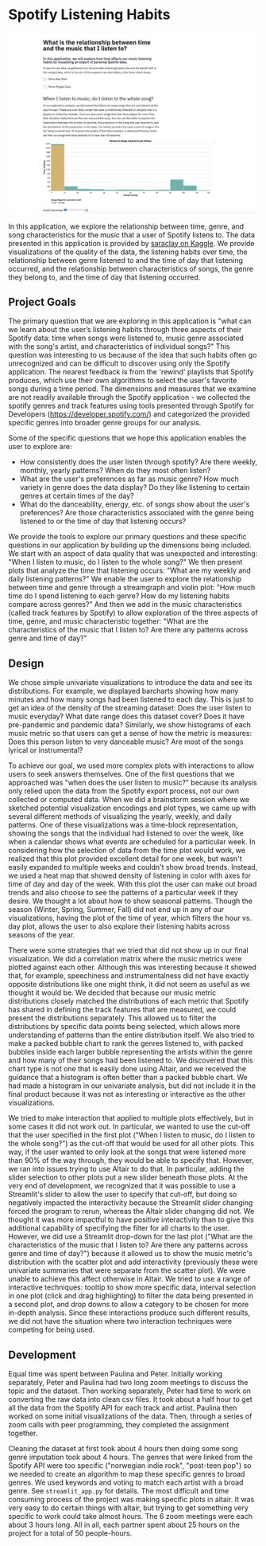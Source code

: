 # Spotify Listening Habits

![A screenshot of your application.](screenshot.png)

In this application, we explore the relationship between time, genre, and song characteristics for the music that a user of Spotify listens to. The data presented in this application is provided by [saraclay on Kaggle](https://www.kaggle.com/saraclay/my-spotify-streaming-history). We provide visualizations of the quality of the data, the listening habits over time, the relationship between genre listened to and the time of day that listening occurred, and the relationship between characteristics of songs, the genre they belong to, and the time of day that listening occurred.

## Project Goals
The primary question that we are exploring in this application is "what can we learn about the user’s listening habits through three aspects of their Spotify data: time when songs were listened to, music genre associated with the song's artist, and characteristics of individual songs?" This question was interesting to us because of the idea that such habits often go unrecognized and can be difficult to discover using only the Spotify application. The nearest feedback is from the 'rewind' playlists that Spotify produces, which use their own algorithms to select the user's favorite songs during a time period. The dimensions and measures that we examine are not readily available through the Spotify application - we collected the spotify genres and track features using tools presented through Spotify for Developers (https://developer.spotify.com/) and categorized the provided specific genres into broader genre groups for our analysis.

Some of the specific questions that we hope this application enables the user to explore are:
* How consistently does the user listen through spotify? Are there weekly, monthly, yearly patterns? When do they most often listen?
* What are the user's preferences as far as music genre? How much variety in genre does the data display? Do they like listening to certain genres at certain times of the day?
* What do the danceability, energy, etc. of songs show about the user's preferences? Are those characteristics associated with the genre being listened to or the time of day that listening occurs?

We provide the tools to explore our primary questions and these specific questions in our application by building up the dimensions being included. We start with an aspect of data quality that was unexpected and interesting: "When I listen to music, do I listen to the whole song?" We then present plots that analyze the time that listening occurs: "What are my weekly and daily listening patterns?" We enable the user to explore the relationship between time and genre through a streamgraph and violin plot: "How much time do I spend listening to each genre? How do my listening habits compare across genres?" And then we add in the music characteristics (called track features by Spotify) to allow exploration of the three aspects of time, genre, and music characteristic together: "What are the characteristics of the music that I listen to? Are there any patterns across genre and time of day?"

## Design
We chose simple univariate visualizations to introduce the data and see its distributions. For example, we displayed barcharts showing how many minutes and how many songs had been listened to each day.  This is just to get an idea of the density of the streaming dataset: Does the user listen to music everyday? What date range does this dataset cover? Does it have pre-pandemic and pandemic data?  Similarly, we show histograms of each music metric so that users can get a sense of how the metric is measures: Does this person listen to very danceable music? Are most of the songs lyrical or instrumental?

To achieve our goal, we used more complex plots with interactions to allow users to seek answers themselves. One of the first questions that we approached was "when does the user listen to music?" because its analysis only relied upon the data from the Spotify export process, not our own collected or computed data. When we did a brainstorm session where we sketched potential visualization encodings and plot types, we came up with several different methods of visualizing the yearly, weekly, and daily patterns. One of these visualizations was a time-block representation, showing the songs that the individual had listened to over the week, like when a calendar shows what events are scheduled for a particular week. In considering how the selection of data from the time plot would work, we realized that this plot provided excellent detail for one week, but wasn't easily expanded to multiple weeks and couldn't show broad trends. Instead, we used a heat map that showed density of listening in color with axes for time of day and day of the week. With this plot the user can make out broad trends and also choose to see the patterns of a particular week if they desire. We thought a lot about how to show seasonal patterns. Though the season (Winter, Spring, Summer, Fall) did not end up in any of our visualizations, having the plot of the time of year, which filters the hour vs. day plot, allows the user to also explore their listening habits across seasons of the year.

There were some strategies that we tried that did not show up in our final visualization. We did a correlation matrix where the music metrics were plotted against each other. Although this was interesting because it showed that, for example, speechiness and instrumentalness did not have exactly opposite distributions like one might think, it did not seem as useful as we thought it would be. We decided that because our music metric distributions closely matched the distributions of each metric that Spotify has shared in defining the track features that are measured, we could present the distributions separately. This allowed us to filter the distributions by specific data points being selected, which allows more understanding of patterns than the entire distribution itself. We also tried to make a packed bubble chart to rank the genres listened to, with packed bubbles inside each larger bubble representing the artists within the genre and how many of their songs had been listened to. We discovered that this chart type is not one that is easily done using Altair, and we received the guidance that a histogram is often better than a packed bubble chart. We had made a histogram in our univariate analysis, but did not include it in the final product because it was not as interesting or interactive as the other visualizations.

We tried to make interaction that applied to multiple plots effectively, but in some cases it did not work out. In particular, we wanted to use the cut-off that the user specified in the first plot ("When I listen to music, do I listen to the whole song?") as the cut-off that would be used for all other plots. This way, if the user wanted to only look at the songs that were listened more than 90% of the way through, they would be able to specify that. However, we ran into issues trying to use Altair to do that. In particular, adding the slider selection to other plots put a new slider beneath those plots. At the very end of development, we recognized that it was possible to use a Streamlit's slider to allow the user to specify that cut-off, but doing so negatively impacted the interactivity because the Streamlit slider changing forced the program to rerun, whereas the Altair slider changing did not. We thought it was more impactful to have positive interactivity than to give this additional capability of specifying the filter for all charts to the user. However, we did use a Streamlit drop-down for the last plot ("What are the characteristics of the music that I listen to? Are there any patterns across genre and time of day?") because it allowed us to show the music metric's distribution with the scatter plot and add interactivity (previously these were univariate summaries that were separate from the scatter plot). We were unable to achieve this affect otherwise in Altair. We tried to use a range of interactive techniques: tooltip to show more specific data, interval selection in one plot (click and drag highlighting) to filter the data being presented in a second plot, and drop downs to allow a category to be chosen for more in-depth analysis. Since these interactions produce such different results, we did not have the situation where two interaction techniques were competing for being used.

## Development
Equal time was spent between Paulina and Peter.  Initially working separately, Peter and Paulina had two long zoom meetings to discuss the topic and the dataset.  Then working separately, Peter had time to work on converting the raw data into clean csv files.  It took about a half hour to get all the data from the Spotify API for each track and artist.  Paulina then worked on some initial visualizations of the data.  Then, through a series of zoom calls with peer programming, they completed the assignment together.

Cleaning the dataset at first took about 4 hours then doing some song genre imputation took about 4 hours.  The genres that were linked from the Spotify API were too specific ("norwegian indie rock", "post-teen pop") so we needed to create an algorithm to map these specific genres to broad genres.  We used keywords and voting to match each artist with a broad genre.  See `streamlit_app.py` for details.  The most difficult and time consuming process of the project was making specific plots in altair.  It was very easy to do certain things with altair, but trying to get something very specific to work could take almost hours.  The 6 zoom meetings were each about 3 hours long.  All in all, each partner spent about 25 hours on the project for a total of 50 people-hours.
